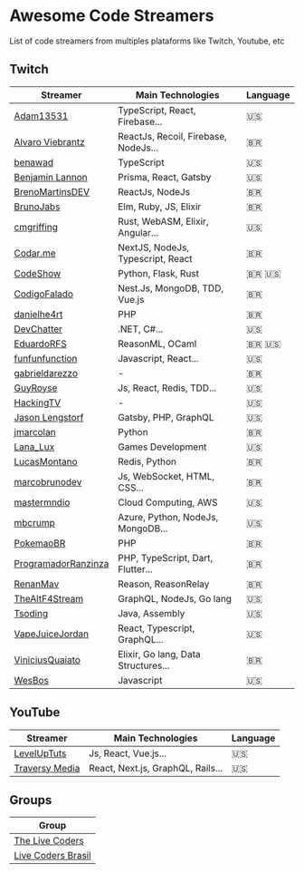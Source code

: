 # Awesome Code Streamers

List of code streamers from multiples plataforms like Twitch, Youtube, etc

## Twitch

| Streamer                                                         | Main Technologies                    | Language      |
| ---------------------------------------------------------------- | ------------------------------------ | ------------- |
| [Adam13531](https://www.twitch.tv/adam13531)                     | TypeScript, React, Firebase...       | :us:          |
| [Alvaro Viebrantz](https://www.twitch.tv/alvaroviebrantz)        | ReactJs, Recoil, Firebase, NodeJs... | :brazil:      |
| [benawad](https://www.twitch.tv/benawad)                         | TypeScript                           | :us:          |
| [Benjamin Lannon](https://www.twitch.tv/lannonbr)                | Prisma, React, Gatsby                | :us:          |
| [BrenoMartinsDEV](https://www.twitch.tv/brenomartinsdev)         | ReactJs, NodeJs                      | :brazil:      |
| [BrunoJabs](https://www.twitch.tv/brunojabs)                     | Elm, Ruby, JS, Elixir                | :brazil:      |
| [cmgriffing](https://www.twitch.tv/cmgriffing)                   | Rust, WebASM, Elixir, Angular...     | :us:          |
| [Codar.me](https://www.twitch.tv/codarme)                        | NextJS, NodeJs, Typescript, React    | :brazil:      |
| [CodeShow](https://www.twitch.tv/codeshow)                       | Python, Flask, Rust                  | :brazil: :us: |
| [CodigoFalado](https://www.twitch.tv/codigofalado)               | Nest.Js, MongoDB, TDD, Vue.js        | :brazil:      |
| [danielhe4rt](https://www.twitch.tv/danielhe4rt)                 | PHP                                  | :brazil:      |
| [DevChatter](https://www.twitch.tv/devchatter)                   | .NET, C#...                          | :us:          |
| [EduardoRFS](https://www.twitch.tv/eduardorfs)                   | ReasonML, OCaml                      | :brazil: :us: |
| [funfunfunction](https://www.twitch.tv/funfunfunction)           | Javascript, React...                 | :us:          |
| [gabrieldarezzo](https://www.twitch.tv/gabrieldarezzo)           | -                                    | :brazil:      |
| [GuyRoyse](https://www.twitch.tv/guyroyse)                       | Js, React, Redis, TDD...             | :us:          |
| [HackingTV](https://www.twitch.tv/hackingtv)                     | -                                    | :us:          |
| [Jason Lengstorf](https://www.twitch.tv/jlengstorf)              | Gatsby, PHP, GraphQL                 | :us:          |
| [jmarcolan](https://www.twitch.tv/jmarcolan)                     | Python                               | :brazil:      |
| [Lana_Lux](https://www.twitch.tv/lana_lux)                       | Games Development                    | :us:          |
| [LucasMontano](https://www.twitch.tv/lucas_montano)              | Redis, Python                        | :brazil:      |
| [marcobrunodev](https://www.twitch.tv/marcobrunodev)             | Js, WebSocket, HTML, CSS...          | :brazil:      |
| [mastermndio](https://www.twitch.tv/mastermndio)                 | Cloud Computing, AWS                 | :us:          |
| [mbcrump](https://www.twitch.tv/mbcrump)                         | Azure, Python, NodeJs, MongoDB...    | :us:          |
| [PokemaoBR](https://www.twitch.tv/pokemaobr)                     | PHP                                  | :brazil:      |
| [ProgramadorRanzinza](https://www.twitch.tv/programadorranzinza) | PHP, TypeScript, Dart, Flutter...    | :brazil:      |
| [RenanMav](https://www.twitch.tv/renanmav)                       | Reason, ReasonRelay                  | :brazil:      |
| [TheAltF4Stream](https://www.twitch.tv/thealtf4stream)           | GraphQL, NodeJs, Go lang             | :us:          |
| [Tsoding](https://www.twitch.tv/tsoding)                         | Java, Assembly                       | :us:          |
| [VapeJuiceJordan](https://www.twitch.tv/vapejuicejordan)         | React, Typescript, GraphQL...        | :us:          |
| [ViniciusQuaiato](https://www.twitch.tv/vquaiato)                | Elixir, Go lang, Data Structures...  | :brazil:      |
| [WesBos](https://www.twitch.tv/wesbos)                           | Javascript                           | :us:          |

## YouTube

| Streamer                                                                | Main Technologies                 | Language |
| ----------------------------------------------------------------------- | --------------------------------- | -------- |
| [LevelUpTuts](https://www.youtube.com/channel/UCyU5wkjgQYGRB0hIHMwm2Sg) | Js, React, Vue.js...              | :us:     |
| [Traversy Media](https://www.youtube.com/user/TechGuyWeb)               | React, Next.js, GraphQL, Rails... | :us:     |

## Groups

| Group                                                             |
| ----------------------------------------------------------------- |
| [The Live Coders](https://www.twitch.tv/team/livecoders)          |
| [Live Coders Brasil](https://www.twitch.tv/team/livecodersbrasil) |
